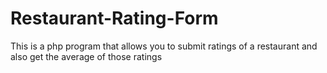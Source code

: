 # Restaurant-Rating-Form
This is a php program that allows you to submit ratings of a restaurant and also get the average of those ratings
